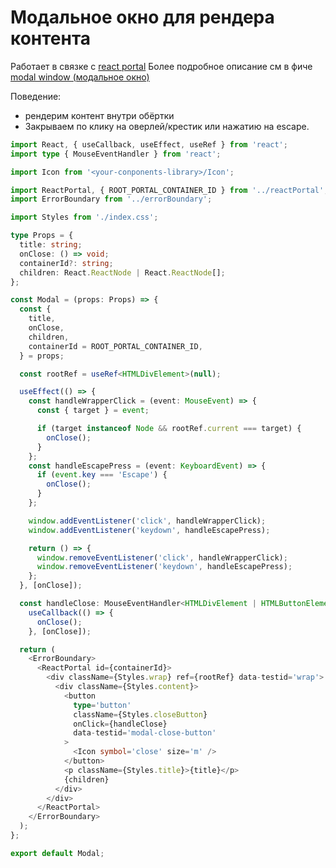 # Mодальное окно для рендера контента

Работает в связке с [react portal](https://robzarel.github.io/features/snippet/15)
Более подробное описание см в фиче [modal window (модальное окно)](https://robzarel.github.io/features/feature/12)

Поведение:

- рендерим контент внутри обёртки
- Закрываем по клику на оверлей/крестик или нажатию на escape.

```typescript
import React, { useCallback, useEffect, useRef } from 'react';
import type { MouseEventHandler } from 'react';

import Icon from '<your-conponents-library>/Icon';

import ReactPortal, { ROOT_PORTAL_CONTAINER_ID } from '../reactPortal';
import ErrorBoundary from '../errorBoundary';

import Styles from './index.css';

type Props = {
  title: string;
  onClose: () => void;
  containerId?: string;
  children: React.ReactNode | React.ReactNode[];
};

const Modal = (props: Props) => {
  const {
    title,
    onClose,
    children,
    containerId = ROOT_PORTAL_CONTAINER_ID,
  } = props;

  const rootRef = useRef<HTMLDivElement>(null);

  useEffect(() => {
    const handleWrapperClick = (event: MouseEvent) => {
      const { target } = event;

      if (target instanceof Node && rootRef.current === target) {
        onClose();
      }
    };
    const handleEscapePress = (event: KeyboardEvent) => {
      if (event.key === 'Escape') {
        onClose();
      }
    };

    window.addEventListener('click', handleWrapperClick);
    window.addEventListener('keydown', handleEscapePress);

    return () => {
      window.removeEventListener('click', handleWrapperClick);
      window.removeEventListener('keydown', handleEscapePress);
    };
  }, [onClose]);

  const handleClose: MouseEventHandler<HTMLDivElement | HTMLButtonElement> =
    useCallback(() => {
      onClose();
    }, [onClose]);

  return (
    <ErrorBoundary>
      <ReactPortal id={containerId}>
        <div className={Styles.wrap} ref={rootRef} data-testid='wrap'>
          <div className={Styles.content}>
            <button
              type='button'
              className={Styles.closeButton}
              onClick={handleClose}
              data-testid='modal-close-button'
            >
              <Icon symbol='close' size='m' />
            </button>
            <p className={Styles.title}>{title}</p>
            {children}
          </div>
        </div>
      </ReactPortal>
    </ErrorBoundary>
  );
};

export default Modal;
```
